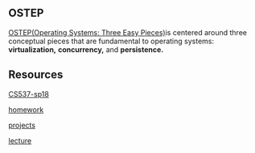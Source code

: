 ## OSTEP

[OSTEP(Operating Systems: Three Easy Pieces)](https://pages.cs.wisc.edu/~remzi/OSTEP/)is centered around three conceptual pieces that are fundamental to operating systems: **virtualization,** **concurrency,** and **persistence.**

## Resources

[CS537-sp18](https://pages.cs.wisc.edu/~remzi/Classes/537/Spring2018/)

[homework](https://github.com/remzi-arpacidusseau/ostep-homework)

[projects](https://github.com/remzi-arpacidusseau/ostep-projects)

[lecture](https://www.bilibili.com/video/BV19J411t7te?from=search&seid=9791370642965495765)